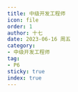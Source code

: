 ```yaml
---
title: 中级开发工程师
icon: file
order: 1
author: 十七
date: 2023-06-16 周五
category:
- 中级开发工程师
tag:
- P6
sticky: true
index: true
---
```

